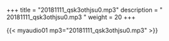 +++
title = "20181111_qsk3othjsu0.mp3"
description = " 20181111_qsk3othjsu0.mp3 "
weight = 20
+++

{{< myaudio01 mp3="20181111_qsk3othjsu0.mp3" >}}

